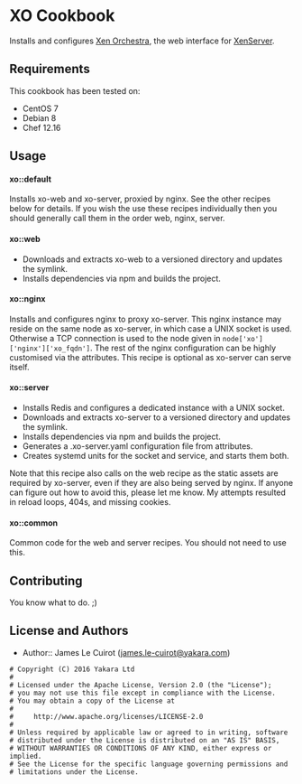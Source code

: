 XO Cookbook
===========
Installs and configures [Xen Orchestra](https://xen-orchestra.com), the web interface for [XenServer](http://xenserver.org).

Requirements
------------
This cookbook has been tested on:

- CentOS 7
- Debian 8
- Chef 12.16

Usage
-----
#### xo::default
Installs xo-web and xo-server, proxied by nginx. See the other recipes below for details. If you wish the use these recipes individually then you should generally call them in the order web, nginx, server.

#### xo::web
* Downloads and extracts xo-web to a versioned directory and updates the symlink.
* Installs dependencies via npm and builds the project.

#### xo::nginx
Installs and configures nginx to proxy xo-server. This nginx instance may reside on the same node as xo-server, in which case a UNIX socket is used. Otherwise a TCP connection is used to the node given in `node['xo']['nginx']['xo_fqdn']`. The rest of the nginx configuration can be highly customised via the attributes. This recipe is optional as xo-server can serve itself.

#### xo::server
* Installs Redis and configures a dedicated instance with a UNIX socket.
* Downloads and extracts xo-server to a versioned directory and updates the symlink.
* Installs dependencies via npm and builds the project.
* Generates a .xo-server.yaml configuration file from attributes.
* Creates systemd units for the socket and service, and starts them both.

Note that this recipe also calls on the web recipe as the static assets are required by xo-server, even if they are also being served by nginx. If anyone can figure out how to avoid this, please let me know. My attempts resulted in reload loops, 404s, and missing cookies.

#### xo::common
Common code for the web and server recipes. You should not need to use this.

Contributing
------------
You know what to do. ;)

License and Authors
-------------------
- Author:: James Le Cuirot (<james.le-cuirot@yakara.com>)

```text
# Copyright (C) 2016 Yakara Ltd
#
# Licensed under the Apache License, Version 2.0 (the "License");
# you may not use this file except in compliance with the License.
# You may obtain a copy of the License at
#
#     http://www.apache.org/licenses/LICENSE-2.0
#
# Unless required by applicable law or agreed to in writing, software
# distributed under the License is distributed on an "AS IS" BASIS,
# WITHOUT WARRANTIES OR CONDITIONS OF ANY KIND, either express or implied.
# See the License for the specific language governing permissions and
# limitations under the License.
```
